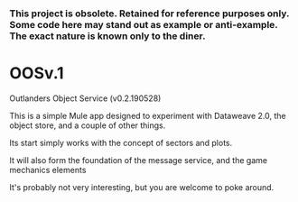 ### This project is obsolete. Retained for reference purposes only. Some code here may stand out as example or anti-example. The exact nature is known only to the diner.

# OOSv.1
Outlanders Object Service (v0.2.190528)

This is a simple Mule app designed to experiment with
Dataweave 2.0, the object store, and a couple of other
things.

Its start simply works with the concept of sectors and plots.

It will also form the foundation of the message service, and
the game mechanics elements

It's probably not very interesting, but you are welcome to poke around.
